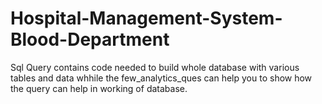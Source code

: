# Hospital-Management-System-Blood-Department
Sql Query contains code needed to build whole database with various tables and data whhile the few_analytics_ques can help you to show how the query can help in working of database.
